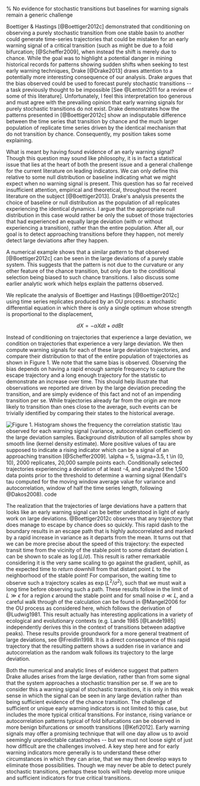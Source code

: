 % No evidence for stochastic transitions but baselines for warning signals remain a generic challenge

<!-- Intro: recap claims -->
Boettiger & Hastings [@Boettiger2012c] demonstrated that conditioning on observing a purely stochastic transition from one stable basin to another could generate time-series trajectories that could be mistaken for an early warning signal of a critical transition (such as might be due to a fold bifurcation; [@Scheffer2009], when instead the shift is merely due to chance.  While the goal was to highlight a potential danger in mining historical records for patterns showing sudden shifts when seeking to test early warning techniques, Drake [@Drake2013] draws attention to a potentially more interesting consequence of our analysis.  Drake argues that the bias observed could be used to forecast purely stochastic transitions -- a task previously thought to be impossible [See @Lenton2011 for a review of some of this literature].  Unfortunately, I feel this interpretation too generous and must agree with the prevailing opinion that early warning signals for purely stochastic transitions do not exist.  Drake demonstrates how the patterns presented in [@Boettiger2012c] show an indisputable difference between the time series that transition by chance and the much larger population of replicate time series driven by the identical mechanism that do not transition by chance.  Consequently, my position takes some explaining.  

<!-- Thesis -->
What is meant by having found evidence of an early warning signal?  Though this question may sound like philosophy, it is in fact a statistical issue that lies at the heart of both the present issue and a general challenge for the current literature on leading indicators. We can only define this relative to some null distribution or baseline indicating what we might expect when no warning signal is present. This question has so far received insufficient attention, empirical and theoretical, throughout the recent literature on the subject [@Boettiger2013].  Drake's analysis presents the choice of baseline or null distribution as the population of all replicates experiencing the identical dynamics.  I argue that the appropriate null distribution in this case would rather be only the subset of those trajectories that had experienced an equally large deviation (with or without experiencing a transition), rather than the entire population. After all, our goal is to detect approaching transitions before they happen, not merely detect large deviations after they happen.  

A numerical example shows that a similar pattern to that observed [@Boettiger2012c] can be seen in the large deviations of a purely stable system. This suggests that the pattern is not due to the curvature or any other feature of the chance transition, but only due to the conditional selection being biased to such chance transitions.  I also discuss some earlier analytic work which helps explain the patterns observed. 


<!-- numerical example --> 

We replicate the analysis of Boettiger and Hastings [@Boettiger2012c] using time series replicates produced by an OU process: a stochastic differential equation in which there is only a single optimum whose strength is proportional to the displacement,

$$ dX = - \alpha X dt + \sigma dBt $$

Instead of conditioning on trajectories that experience a large deviation, we condition on trajectories that experience a very large deviation. We then compute warning signals for each of these large deviation trajectories, and compare their distribution to that of the entire population of trajectories as shown in Figure 1. We note that the same bias is observed.  Observing the bias depends on having a rapid enough sample frequency to capture the escape trajectory and a long enough trajectory for the statistic to demonstrate an increase over time. This should help illustrate that observations we reported are driven by the large deviation preceding the transition, and are simply evidence of this fact and not of an impending transition per se.  While trajectories already far from the origin are more likely to transition than ones close to the average, such events can be trivially identified by comparing their states to the historical average.  



![Figure 1. Histogram shows the frequency the correlation statistic $\tau$ observed for each warning signal (variance, autocorrelation coefficient) on the large deviation samples.  Background distribution of all samples show by smooth line (kernel density estimate).  More positive values of tau are supposed to indicate a rising indicator which can be a signal of an approaching transition [@Scheffer2009].   $\alpha = 5$, $\sigma=3.5$, $t \in (0, 10)$, 2000 replicates, 20,000 sample points each.  Conditionally selected trajectories experiencing a deviation of at least -4, and analyzed the 1,500 data points prior to the threshold to determine a warning signal (Kendall's tau computed for the moving window average value for variance and autocorrelation, window of half the time series length, following @Dakos2008).  [code](https://github.com/cboettig/earlywarning/blob/7460ea94c293844d8e88c83b95e3d80004817de6/inst/examples/beer.md)](8594745411_b3f97ffb2a_o.png) 



<!-- Analytic proofs -->

The realization that the trajectories of large deviations have a pattern that looks like an early warning signal can be better understood in light of early work on large deviations.   @Boettiger2012c observes that any trajectory that does manage to escape by chance does so quickly. This rapid dash to the boundary results in an escape path that is highly autocorrelated and marked by a rapid increase in variance as it departs from the mean.  It turns out that we can be more precise about the speed of this trajectory: the expected transit time from the vicinity of the stable point to some distant deviation $L$ can be shown to scale as $\log(L/\sigma)$. This result is rather remarkable considering it is the very same scaling to go against the gradient, uphill, as the expected time to *return* downhill from that distant point $L$ to the neighborhood of the stable point!  For comparison, the waiting time to observe such a trajectory scales as $\exp(L^2/\sigma^2)$, such that we must wait a long time before observing such a path.  These results follow in the limit of $L \gg \epsilon$ for a region $\epsilon$ around the stable point and for small noise $\sigma \ll L$, and a careful walk through of the calculation can be found in @Mangel2006 for the OU process as considered here, which follows the derivation of @Ludwig1981.  This result actually has interesting applications in a variety of ecological and evolutionary contexts (e.g. Lande 1985 [@Lande1985] independently derives this in the context of transitions between adaptive peaks).  These results provide groundwork for a more general treatment of large deviations, see @Freidlin1998. It is a direct consequence of this rapid trajectory that the resulting pattern shows a sudden rise in variance and autocorrelation as the random walk follows its trajectory to the large deviation. 




<!-- Conclusion -->
Both the numerical and analytic lines of evidence suggest that pattern Drake alludes arises from the large deviation, rather than from some signal that the system approaches a stochastic transition per se. If we are to consider this a warning signal of stochastic transitions, it is only in this weak sense in which the signal can be seen in any large deviation rather than being sufficient evidence of the chance transition. The challenge of sufficient or unique early warning indicators is not limited to this case, but includes the more typical critical transitions.  For instance, rising variance or autocorrelation patterns typical of fold bifurcations can be observed in more benign bifurcations or smooth transitions [@Kefi2012]. Early warning signals may offer a promising technique that will one day allow us to avoid seemingly unpredictable catastrophes -- but we must not loose sight of just how difficult are the challenges involved. A key step here and for early warning indicators more generally is to understand these other circumstances in which they can arise, that we may then develop ways to eliminate those possibilities.  Though we may never be able to detect purely stochastic transitions, perhaps these tools will help develop more unique and sufficient indicators for true critical transitions.  


